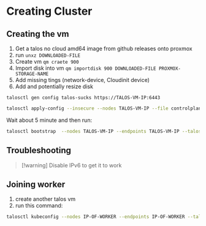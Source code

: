 # Creating Cluster

## Creating the vm

1. Get a talos no cloud amd64 image from github releases onto proxmox
2. run `unxz DOWNLOADED-FILE`
3. Create vm `qm craete 900`
4. Import disk into vm `qm importdisk 900 DOWNLOADED-FILE PROXMOX-STORAGE-NAME`
5. Add missing tings (network-device, Cloudinit device)
6. Add and potentially resize disk
 ```
talosctl gen config talos-sucks https://TALOS-VM-IP:6443
```

```bash
talosctl apply-config --insecure --nodes TALOS-VM-IP --file controlplane.yaml
```  

Wait about 5 minute and then run:
```bash
talosctl bootstrap  --nodes TALOS-VM-IP --endpoints TALOS-VM-IP --talosconfig talosconfig
```

## Troubleshooting

>[!warning] Disable IPv6 to get it to work


## Joining worker

1. create another talos vm
2. run this command:  
```bash
talosctl kubeconfig --nodes IP-OF-WORKER --endpoints IP-OF-WORKER --talosconfig talosconfig
```

